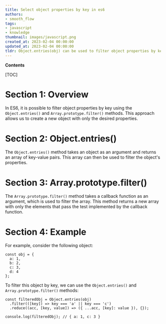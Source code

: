```yaml
---
title: Select object properties by key in es6
authors:
- smooth_flow
tags:
- javascript
- knowledge
thumbnail: images/javascript.png
created_at: 2023-02-04 00:00:00
updated_at: 2023-02-04 00:00:00
tldr: Object.entries(obj) can be used to filter object properties by key in ES6.
---
```


**Contents**

[TOC]

# Section 1: Overview

In ES6, it is possible to filter object properties by key using the `Object.entries()` and `Array.prototype.filter()` methods. This approach allows us to create a new object with only the desired properties.

# Section 2: Object.entries()

The `Object.entries()` method takes an object as an argument and returns an array of key-value pairs. This array can then be used to filter the object's properties.

# Section 3: Array.prototype.filter()

The `Array.prototype.filter()` method takes a callback function as an argument, which is used to filter the array. This method returns a new array with only the elements that pass the test implemented by the callback function.

# Section 4: Example

For example, consider the following object:

```
const obj = {
  a: 1,
  b: 2,
  c: 3,
  d: 4
};
```

To filter this object by key, we can use the `Object.entries()` and `Array.prototype.filter()` methods:

```
const filteredObj = Object.entries(obj)
  .filter(([key]) => key === 'a' || key === 'c')
  .reduce((acc, [key, value]) => ({ ...acc, [key]: value }), {});

console.log(filteredObj); // { a: 1, c: 3 }
```
